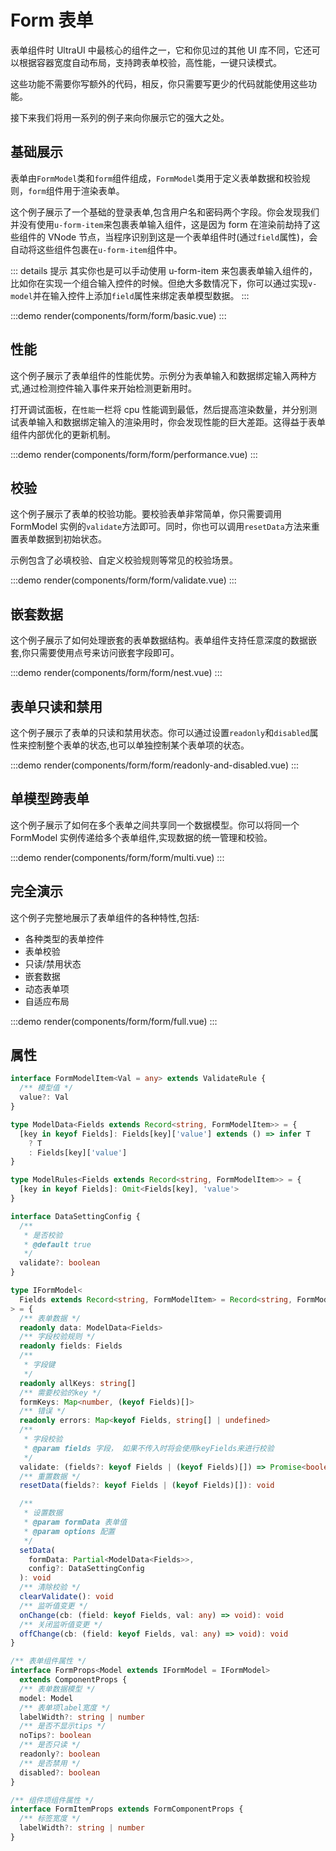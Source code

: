 # Form 表单

表单组件时 UltraUI 中最核心的组件之一，它和你见过的其他 UI 库不同，它还可以根据容器宽度自动布局，支持跨表单校验，高性能，一键只读模式。

这些功能不需要你写额外的代码，相反，你只需要写更少的代码就能使用这些功能。

接下来我们将用一系列的例子来向你展示它的强大之处。

## 基础展示

表单由`FormModel`类和`form`组件组成，`FormModel`类用于定义表单数据和校验规则，`form`组件用于渲染表单。

这个例子展示了一个基础的登录表单,包含用户名和密码两个字段。你会发现我们并没有使用`u-form-item`来包裹表单输入组件，这是因为 form 在渲染前劫持了这些组件的 VNode 节点，当程序识别到这是一个表单组件时(通过`field`属性)，会自动将这些组件包裹在`u-form-item`组件中。

::: details 提示
其实你也是可以手动使用 u-form-item 来包裹表单输入组件的，比如你在实现一个组合输入控件的时候。但绝大多数情况下，你可以通过实现`v-model`并在输入控件上添加`field`属性来绑定表单模型数据。
:::

:::demo
render(components/form/form/basic.vue)
:::

## 性能

这个例子展示了表单组件的性能优势。示例分为表单输入和数据绑定输入两种方式,通过检测控件输入事件来开始检测更新用时。

打开调试面板，在`性能`一栏将 cpu 性能调到最低，然后提高渲染数量，并分别测试表单输入和数据绑定输入的渲染用时，你会发现性能的巨大差距。这得益于表单组件内部优化的更新机制。

:::demo
render(components/form/form/performance.vue)
:::

## 校验

这个例子展示了表单的校验功能。要校验表单非常简单，你只需要调用 FormModel 实例的`validate`方法即可。同时，你也可以调用`resetData`方法来重置表单数据到初始状态。

示例包含了必填校验、自定义校验规则等常见的校验场景。

:::demo
render(components/form/form/validate.vue)
:::

## 嵌套数据

这个例子展示了如何处理嵌套的表单数据结构。表单组件支持任意深度的数据嵌套,你只需要使用点号来访问嵌套字段即可。

:::demo
render(components/form/form/nest.vue)
:::

## 表单只读和禁用

这个例子展示了表单的只读和禁用状态。你可以通过设置`readonly`和`disabled`属性来控制整个表单的状态,也可以单独控制某个表单项的状态。

:::demo
render(components/form/form/readonly-and-disabled.vue)
:::

## 单模型跨表单

这个例子展示了如何在多个表单之间共享同一个数据模型。你可以将同一个 FormModel 实例传递给多个表单组件,实现数据的统一管理和校验。

:::demo
render(components/form/form/multi.vue)
:::

## 完全演示

这个例子完整地展示了表单组件的各种特性,包括:

- 各种类型的表单控件
- 表单校验
- 只读/禁用状态
- 嵌套数据
- 动态表单项
- 自适应布局

:::demo
render(components/form/form/full.vue)
:::

## 属性

```ts
interface FormModelItem<Val = any> extends ValidateRule {
  /** 模型值 */
  value?: Val
}

type ModelData<Fields extends Record<string, FormModelItem>> = {
  [key in keyof Fields]: Fields[key]['value'] extends () => infer T
    ? T
    : Fields[key]['value']
}

type ModelRules<Fields extends Record<string, FormModelItem>> = {
  [key in keyof Fields]: Omit<Fields[key], 'value'>
}

interface DataSettingConfig {
  /**
   * 是否校验
   * @default true
   */
  validate?: boolean
}

type IFormModel<
  Fields extends Record<string, FormModelItem> = Record<string, FormModelItem>
> = {
  /** 表单数据 */
  readonly data: ModelData<Fields>
  /** 字段校验规则 */
  readonly fields: Fields
  /**
   * 字段键
   */
  readonly allKeys: string[]
  /** 需要校验的key */
  formKeys: Map<number, (keyof Fields)[]>
  /** 错误 */
  readonly errors: Map<keyof Fields, string[] | undefined>
  /**
   * 字段校验
   * @param fields 字段， 如果不传入时将会使用keyFields来进行校验
   */
  validate: (fields?: keyof Fields | (keyof Fields)[]) => Promise<boolean>
  /** 重置数据 */
  resetData(fields?: keyof Fields | (keyof Fields)[]): void

  /**
   * 设置数据
   * @param formData 表单值
   * @param options 配置
   */
  setData(
    formData: Partial<ModelData<Fields>>,
    config?: DataSettingConfig
  ): void
  /** 清除校验 */
  clearValidate(): void
  /** 监听值变更 */
  onChange(cb: (field: keyof Fields, val: any) => void): void
  /** 关闭监听值变更 */
  offChange(cb: (field: keyof Fields, val: any) => void): void
}

/** 表单组件属性 */
interface FormProps<Model extends IFormModel = IFormModel>
  extends ComponentProps {
  /** 表单数据模型 */
  model: Model
  /** 表单项label宽度 */
  labelWidth?: string | number
  /** 是否不显示tips */
  noTips?: boolean
  /** 是否只读 */
  readonly?: boolean
  /** 是否禁用 */
  disabled?: boolean
}

/** 组件项组件属性 */
interface FormItemProps extends FormComponentProps {
  /** 标签宽度 */
  labelWidth?: string | number
}
```
